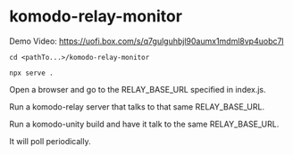 # komodo-relay-monitor

Demo Video: https://uofi.box.com/s/q7gulguhbjl90aumx1mdml8vp4uobc7l

`cd <pathTo...>/komodo-relay-monitor`

`npx serve .`

Open a browser and go to the RELAY_BASE_URL specified in index.js.

Run a komodo-relay server that talks to that same RELAY_BASE_URL.

Run a komodo-unity build and have it talk to the same RELAY_BASE_URL.

It will poll periodically.

